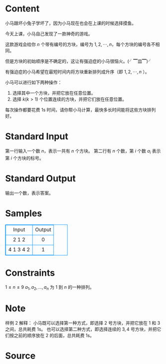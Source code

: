 
# Content

小马跟坏小兔子学坏了，因为小马现在也会在上课的时候选择摸鱼。

今天上课，小马自己发现了一款神奇的游戏。

这款游戏会给你 $n$ 个带有编号的方块，编号为 $1,2,\cdots,n$，每个方块的编号各不相同。

但是方块的初始顺序是不确定的，这让有强迫症的小马很恼火。(╯▔皿▔)╯

有强迫症的小马希望在最短时间内将方块重新排列成升序（即 $1,2,\cdots,n$ ）。

小马可以进行如下两种操作：

1. 选择其中一个方块，并把它放在任意位置。
2. 选择 $k(k>1)$ 个位置连续的方块，并把它们放在任意位置。

每次操作都要花费 1s 时间，请你帮小马计算，最快多长时间能将这些方块排列好。

# Standard Input

第一行输入一个数 $n$，表示一共有 $n$ 个方块。
第二行有 $n$ 个数，第 $i$ 个数 $a_i$ 表示第 $i$ 个方块的标号。

# Standard Output

输出一个数，表示答案。

# Samples

<style>
        table,table tr th, table tr td { border:1px solid #0094ff; }
        table { width: 200px; min-height: 25px; line-height: 25px; text-align: center; border-collapse: collapse;}   
    </style>
<table>
	<tr>
		<td>Input</td>
		<td>Output</td>
	</tr>
<tr><td>2
1 2</td><td>0</td></tr><tr><td>4
1 3 4 2</td><td>1</td></tr></table>


# Constraints

$1 \leq n \leq 9$
$a_1, a_2, \ldots, a_n$ 为 $1$ 到 $n$ 的一种排列。

# Note

样例 2 解释：
小马既可以选择第一种方式，即选择 $2$ 号方块，并把它放在 $1$ 和 $3$ 之间，总共耗费 1s。
也可以选择第二种方式，即选择连续的 $3,4$ 号方块，并把它们按之前的顺序放在 $2$ 的后面，总共耗费 1s。

# Source


